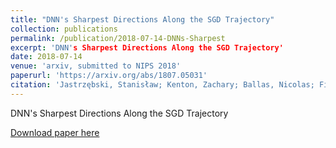 ```yaml
---
title: "DNN's Sharpest Directions Along the SGD Trajectory"
collection: publications
permalink: /publication/2018-07-14-DNNs-Sharpest
excerpt: 'DNN's Sharpest Directions Along the SGD Trajectory'
date: 2018-07-14
venue: 'arxiv, submitted to NIPS 2018'
paperurl: 'https://arxiv.org/abs/1807.05031'
citation: 'Jastrzębski, Stanisław; Kenton, Zachary; Ballas, Nicolas; Fischer, Asja; Bengio, Yoshua; Storkey, Amos (2017). "DNN's Sharpest Directions Along the SGD Trajectory"'
---
```

DNN's Sharpest Directions Along the SGD Trajectory

[Download paper here](https://arxiv.org/abs/1807.05031)
